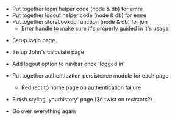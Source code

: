 * Put together login helper code (node & db) for emre
* Put together logout helper code (node & db) for emre
* Put together storeLookup function (node & db) for jon
	* Error handle to make sure it's properly guided in it's usage

- Setup login page
- Setup John's calculate page

- Add logout option to navbar once 'logged in'
- Put together authentication persistence module for each page
	- Redirect to home page on authentication failure
- Finish styling 'yourhistory' page (3d twist on resistors?)
- Go over everything again